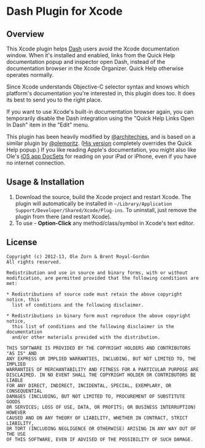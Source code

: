 # Dash Plugin for Xcode

## Overview

This Xcode plugin helps [Dash](http://kapeli.com/dash/) users avoid the Xcode documentation window. When it's installed and enabled, links from the Quick Help documentation popup and inspector open Dash, instead of the documentation browser in the Xcode Organizer. Quick Help otherwise operates normally.

Since Xcode understands Objective-C selector syntax and knows which platform's documentation you're interested in, this plugin does too. It does its best to send you to the right place.

If you want to use Xcode's built-in documentation browser again, you can temporarily disable the Dash integration using the "Quick Help Links Open In Dash" item in the "Edit" menu.

This plugin has been heavily modified by [@architechies](http://twitter.com/architechies), and is based on a similar plugin by [@olemoritz](http://twitter.com/olemoritz). ([His version](https://github.com/Kapeli/Dash-Plugin-for-Xcode) completely overrides the Quick Help popup.) If you like reading Apple's documentation, you might also like Ole's [iOS app DocSets](https://github.com/omz/DocSets-for-iOS) for reading on your iPad or iPhone, even if you have no internet connection.

## Usage & Installation

1. Download the source, build the Xcode project and restart Xcode. The plugin will automatically be installed in `~/Library/Application Support/Developer/Shared/Xcode/Plug-ins`. To uninstall, just remove the plugin from there (and restart Xcode).
2. To use - **Option-Click** any method/class/symbol in Xcode's text editor.

## License

    Copyright (c) 2012-13, Ole Zorn & Brent Royal-Gordon
    All rights reserved.

    Redistribution and use in source and binary forms, with or without
    modification, are permitted provided that the following conditions are met:

    * Redistributions of source code must retain the above copyright notice, this
      list of conditions and the following disclaimer.

    * Redistributions in binary form must reproduce the above copyright notice,
      this list of conditions and the following disclaimer in the documentation
      and/or other materials provided with the distribution.

    THIS SOFTWARE IS PROVIDED BY THE COPYRIGHT HOLDERS AND CONTRIBUTORS "AS IS" AND
    ANY EXPRESS OR IMPLIED WARRANTIES, INCLUDING, BUT NOT LIMITED TO, THE IMPLIED
    WARRANTIES OF MERCHANTABILITY AND FITNESS FOR A PARTICULAR PURPOSE ARE
    DISCLAIMED. IN NO EVENT SHALL THE COPYRIGHT HOLDER OR CONTRIBUTORS BE LIABLE
    FOR ANY DIRECT, INDIRECT, INCIDENTAL, SPECIAL, EXEMPLARY, OR CONSEQUENTIAL
    DAMAGES (INCLUDING, BUT NOT LIMITED TO, PROCUREMENT OF SUBSTITUTE GOODS
    OR SERVICES; LOSS OF USE, DATA, OR PROFITS; OR BUSINESS INTERRUPTION) HOWEVER
    CAUSED AND ON ANY THEORY OF LIABILITY, WHETHER IN CONTRACT, STRICT LIABILITY,
    OR TORT (INCLUDING NEGLIGENCE OR OTHERWISE) ARISING IN ANY WAY OUT OF THE USE
    OF THIS SOFTWARE, EVEN IF ADVISED OF THE POSSIBILITY OF SUCH DAMAGE.
